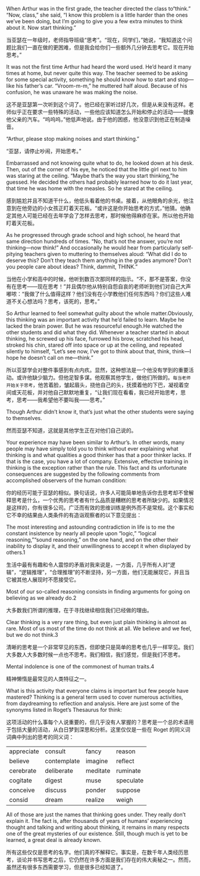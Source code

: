 When Arthur was in the first grade, the teacher directed the class to“think.” “Now, class,” she said, “I know this problem is a little harder than the ones we’ve been doing, but I’m going to give you a few extra minutes to think about it. Now start thinking.”

当亚瑟在一年级时，老师指导班级“思考”。“现在，同学们，”她说，“我知道这个问题比我们一直在做的更困难，但是我会给你们一些额外几分钟去思考它。现在开始思考。”

It was not the first time Arthur had heard the word used. He’d heard it many times at home, but never quite this way. The teacher seemed to be asking for some special activity, something he should know how to start and stop—like his father’s car. “Vroom-m-m,” he muttered half aloud. Because of his confusion, he was unaware he was making the noise.

这不是亚瑟第一次听到这个词了。他已经在家听过好几次，但是从来没有这样。老师似乎正在要求一些特殊的活动，一些他应该知道怎么开始和停止的活动——就像他父亲的汽车。“呜呜呜，”他低声地说。由于他的困惑，他没意识到他正在制造噪音。

“Arthur, please stop making noises and start thinking.”

“亚瑟，请停止吵闹，开始思考。”

Embarrassed and not knowing quite what to do, he looked down at his desk. Then, out of the corner of his eye, he noticed that the little girl next to him was staring at the ceiling. “Maybe that’s the way you start thinking,”he guessed. He decided the others had probably learned how to do it last year, that time he was home with the measles. So he stared at the ceiling.

感到尴尬并且不知道干什么，他低头看着他的书桌。接着，从他眼角的余光，他注意到在他旁边的小女孩正盯着天花板。“或许这是你开始思考的方式，”他猜。他确定其他人可能已经在去年学会了怎样去思考，那时候他得麻疹在家。所以他也开始盯着天花板。

As he progressed through grade school and high school, he heard that same direction hundreds of times. “No, that’s not the answer, you’re not thinking—now think!” And occasionally he would hear from particularly self-pitying teachers given to muttering to themselves aloud: “What did I do to deserve this? Don’t they teach them anything in the grades anymore? Don’t you people care about ideas? Think, dammit, THINK.”

当他在小学和高中的时候，他听到数百次那同样的指示。“不，那不是答案，你没有在思考——现在思考！”并且偶尔他从特别自怨自哀的老师听到他们对自己大声嘟哝：“我做了什么值得这样？他们没有在小学教他们任何东西吗？你们这些人难道不关心想法吗？思考，该死的，思考。”

So Arthur learned to feel somewhat guilty about the whole matter.Obviously, this thinking was an important activity that he’d failed to learn. Maybe he lacked the brain power. But he was resourceful enough.He watched the other students and did what they did. Whenever a teacher started in about thinking, he screwed up his face, furrowed his brow, scratched his head, stroked his chin, stared off into space or up at the ceiling, and repeated silently to himself, “Let’s see now, I’ve got to think about that, think, think—I hope he doesn’t call on me—think.”

所以亚瑟学会对整件事感到有点内疚。显然，这种想法是一个他没有学到的重要活动。或许他缺少脑力。但他足智多谋。他观察其他学生，做他们所做的。`每当老师开始关于思考`，他苦着脸，皱起眉头，挠他自己的头，抚摸着他的下巴，凝视着空间或天花板，并对他自己默默地重复，“让我们现在看看，我已经开始思考，思考，思考——我希望他不要叫我——思考。”

Though Arthur didn’t know it, that’s just what the other students were saying to themselves.

然而亚瑟不知道，这就是其他学生正在对他们自己说的。

Your experience may have been similar to Arthur’s. In other words, many people may have simply told you to think without ever explaining what thinking is and what qualities a good thinker has that a poor thinker lacks. If that is the case, you have a lot of company. Extensive, effective training in thinking is the exception rather than the rule. This fact and its unfortunate consequences are suggested by the following comments from accomplished observers of the human condition:

你的经历可能于亚瑟的相似。换句话说，许多人可能简单地告诉你去思考却不曾解释思考是什么，一个优秀的思考者有什么品质是糟糕的思考者所缺少的。如果情况是这样的，你有很多公司。广泛而有效的思维训练是例外而不是常规。这个事实和它不幸的结果由人类条件的有造诣观察者的以下意见提出：

The most interesting and astounding contradiction in life is to me the constant insistence by nearly all people upon “logic,” “logical reasoning,”“sound reasoning,” on the one hand, and on the other their inability to display it, and their unwillingness to accept it when displayed by others.1

生活中最有有趣和令人震惊的矛盾对我来说是，一方面，几乎所有人对“逻辑”，“逻辑推理”，“合理推理”的不断坚持，另一方面，他们无能展现它，并且当它被其他人展现时不愿接受它。

Most of our so-called reasoning consists in finding arguments for going on believing as we already do.2

大多数我们所谓的推理，在于寻找继续相信我们已经做的理由。

Clear thinking is a very rare thing, but even just plain thinking is almost as rare. Most of us most of the time do not think at all. We believe and we feel, but we do not think.3

清晰的思考是一个非常罕见的东西，但即使只是简单的思考也几乎一样罕见。我们大多数人大多数时候一点也不思考。我们相信，我们感觉，但是我们不思考。

Mental indolence is one of the commonest of human traits.4

精神懒惰是最常见的人类特征之一。

What is this activity that everyone claims is important but few people have mastered? Thinking is a general term used to cover numerous activities, from daydreaming to reflection and analysis. Here are just some of the synonyms listed in Roget’s Thesaurus for think:

这项活动的什么事每个人说重要的，但几乎没有人掌握的？思考是一个总的术语用于包括大量的活动，从白日梦到深思和分析。这里仅仅是一些在 Roget 的同义词词典中列出的思考的同义词：

|  |  |  |  |
| --- | --- | --- | --- |
| appreciate | consult | fancy | reason |
| believe | contemplate | imagine | reflect |
| cerebrate | deliberate | meditate | ruminate |
| cogitate | digest | muse | speculate |
| conceive | discuss | ponder | suppose |
| consid | dream | realize | weigh |

All of those are just the names that thinking goes under. They really don’t explain it. The fact is, after thousands of years of humans’ experiencing thought and talking and writing about thinking, it remains in many respects one of the great mysteries of our existence. Still, though much is yet to be learned, a great deal is already known.

所有这些仅仅是思考的名字。他们真的不解释它。事实是，在数千年人类经历思考，谈论并书写思考之后，它仍然在许多方面是我们存在的伟大奥秘之一。然而，虽然还有很多东西需要学习，但是很多已经知道了。

​ ​ ​

